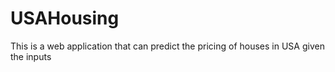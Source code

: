 # USAHousing
This is a web application that can predict the pricing of houses in USA given the inputs
